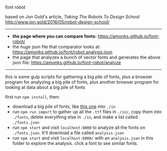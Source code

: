 font robot

based on Jon Gold's article, _Taking The Robots To Design School_ http://www.jon.gold/2016/05/robot-design-school/

* * *

- **the page where you can compare fonts:** https://amonks.github.io/font-robot/
- the _huge_ json file that comparator looks at: https://amonks.github.io/font/robot.analysis.json
- the page that analyzes a bunch of vector fonts and generates the above json file: https://amonks.github.io/font-robot/analyze

* * *

this is some gulp scripts for gathering a big pile of fonts, plus a browser program for analyzing a big pile of fonts, plus another browser program for looking at data about a big pile of fonts

first run `npm install`, then:

- download a big pile of fonts, like [this one](https://github.com/google/fonts) into `./in`
- run `npm run import` to gather up all the `.ttf` files in `./in/`, copy them into `./fonts`, delete everything else in `./in`, and make a list called `./fonts.json`
- run `npm start` and visit `localhost:8000` to analyze all the fonts on `./fonts.json`. It'll download a file called `analysis.json`
- run `npm start` and visit `localhost:8000/` with an `analysis.json` in this folder to explore the analysis. click a font to see similar fonts.

